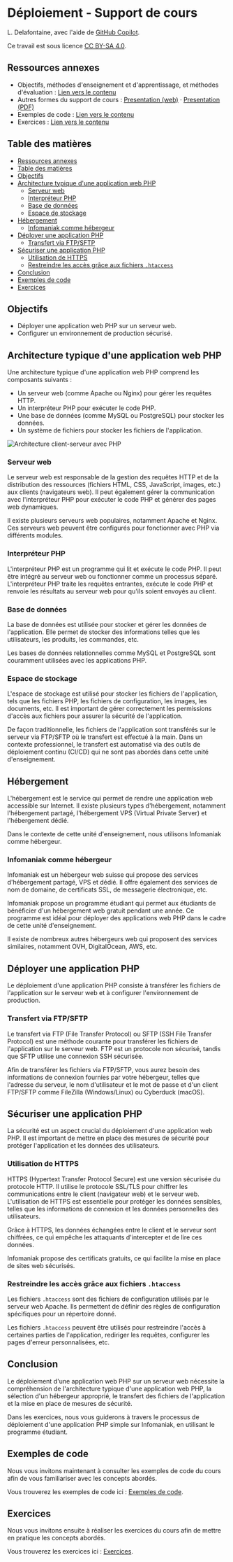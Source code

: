 # Déploiement - Support de cours

L. Delafontaine, avec l'aide de
[GitHub Copilot](https://github.com/features/copilot).

Ce travail est sous licence [CC BY-SA 4.0][licence].

## Ressources annexes

- Objectifs, méthodes d'enseignement et d'apprentissage, et méthodes
  d'évaluation : [Lien vers le contenu](..)
- Autres formes du support de cours :
  [Presentation (web)](https://heig-vd-progserv-course.github.io/heig-vd-progserv2-course/03.01-deploiement/01-supports-de-cours/index.html)
  ·
  [Presentation (PDF)](https://heig-vd-progserv-course.github.io/heig-vd-progserv2-course/03.01-deploiement/01-supports-de-cours/03.01-deploiement-presentation.pdf)
- Exemples de code : [Lien vers le contenu](../02-exemples-de-code/)
- Exercices : [Lien vers le contenu](../03-exercices/README.md)

## Table des matières

- [Ressources annexes](#ressources-annexes)
- [Table des matières](#table-des-matières)
- [Objectifs](#objectifs)
- [Architecture typique d'une application web PHP](#architecture-typique-dune-application-web-php)
  - [Serveur web](#serveur-web)
  - [Interpréteur PHP](#interpréteur-php)
  - [Base de données](#base-de-données)
  - [Espace de stockage](#espace-de-stockage)
- [Hébergement](#hébergement)
  - [Infomaniak comme hébergeur](#infomaniak-comme-hébergeur)
- [Déployer une application PHP](#déployer-une-application-php)
  - [Transfert via FTP/SFTP](#transfert-via-ftpsftp)
- [Sécuriser une application PHP](#sécuriser-une-application-php)
  - [Utilisation de HTTPS](#utilisation-de-https)
  - [Restreindre les accès grâce aux fichiers `.htaccess`](#restreindre-les-accès-grâce-aux-fichiers-htaccess)
- [Conclusion](#conclusion)
- [Exemples de code](#exemples-de-code)
- [Exercices](#exercices)

## Objectifs

- Déployer une application web PHP sur un serveur web.
- Configurer un environnement de production sécurisé.

## Architecture typique d'une application web PHP

Une architecture typique d'une application web PHP comprend les composants
suivants :

- Un serveur web (comme Apache ou Nginx) pour gérer les requêtes HTTP.
- Un interpréteur PHP pour exécuter le code PHP.
- Une base de données (comme MySQL ou PostgreSQL) pour stocker les données.
- Un système de fichiers pour stocker les fichiers de l'application.

![Architecture client-serveur avec PHP](https://github.com/heig-vd-progserv-course/heig-vd-progserv1-course/raw/main/01-modalites-de-lunite-denseignement-et-introduction-a-php/01-theorie/images/architecture-client-serveur-avec-php.png)

### Serveur web

Le serveur web est responsable de la gestion des requêtes HTTP et de la
distribution des ressources (fichiers HTML, CSS, JavaScript, images, etc.) aux
clients (navigateurs web). Il peut également gérer la communication avec
l'interpréteur PHP pour exécuter le code PHP et générer des pages web
dynamiques.

Il existe plusieurs serveurs web populaires, notamment Apache et Nginx. Ces
serveurs web peuvent être configurés pour fonctionner avec PHP via différents
modules.

### Interpréteur PHP

L'interpréteur PHP est un programme qui lit et exécute le code PHP. Il peut être
intégré au serveur web ou fonctionner comme un processus séparé. L'interpréteur
PHP traite les requêtes entrantes, exécute le code PHP et renvoie les résultats
au serveur web pour qu'ils soient envoyés au client.

### Base de données

La base de données est utilisée pour stocker et gérer les données de
l'application. Elle permet de stocker des informations telles que les
utilisateurs, les produits, les commandes, etc.

Les bases de données relationnelles comme MySQL et PostgreSQL sont couramment
utilisées avec les applications PHP.

### Espace de stockage

L'espace de stockage est utilisé pour stocker les fichiers de l'application,
tels que les fichiers PHP, les fichiers de configuration, les images, les
documents, etc. Il est important de gérer correctement les permissions d'accès
aux fichiers pour assurer la sécurité de l'application.

De façon traditionnelle, les fichiers de l'application sont transférés sur le
serveur via FTP/SFTP où le transfert est effectué à la main. Dans un contexte
professionnel, le transfert est automatisé via des outils de déploiement continu
(CI/CD) qui ne sont pas abordés dans cette unité d'enseignement.

## Hébergement

L'hébergement est le service qui permet de rendre une application web accessible
sur Internet. Il existe plusieurs types d'hébergement, notamment l'hébergement
partagé, l'hébergement VPS (Virtual Private Server) et l'hébergement dédié.

Dans le contexte de cette unité d'enseignement, nous utilisons Infomaniak comme
hébergeur.

### Infomaniak comme hébergeur

Infomaniak est un hébergeur web suisse qui propose des services d'hébergement
partagé, VPS et dédié. Il offre également des services de nom de domaine, de
certificats SSL, de messagerie électronique, etc.

Infomaniak propose un programme étudiant qui permet aux étudiants de bénéficier
d'un hébergement web gratuit pendant une année. Ce programme est idéal pour
déployer des applications web PHP dans le cadre de cette unité d'enseignement.

Il existe de nombreux autres hébergeurs web qui proposent des services
similaires, notamment OVH, DigitalOcean, AWS, etc.

## Déployer une application PHP

Le déploiement d'une application PHP consiste à transférer les fichiers de
l'application sur le serveur web et à configurer l'environnement de production.

### Transfert via FTP/SFTP

Le transfert via FTP (File Transfer Protocol) ou SFTP (SSH File Transfer
Protocol) est une méthode courante pour transférer les fichiers de l'application
sur le serveur web. FTP est un protocole non sécurisé, tandis que SFTP utilise
une connexion SSH sécurisée.

Afin de transférer les fichiers via FTP/SFTP, vous aurez besoin des informations
de connexion fournies par votre hébergeur, telles que l'adresse du serveur, le
nom d'utilisateur et le mot de passe et d'un client FTP/SFTP comme FileZilla
(Windows/Linux) ou Cyberduck (macOS).

## Sécuriser une application PHP

La sécurité est un aspect crucial du déploiement d'une application web PHP. Il
est important de mettre en place des mesures de sécurité pour protéger
l'application et les données des utilisateurs.

### Utilisation de HTTPS

HTTPS (Hypertext Transfer Protocol Secure) est une version sécurisée du
protocole HTTP. Il utilise le protocole SSL/TLS pour chiffrer les communications
entre le client (navigateur web) et le serveur web. L'utilisation de HTTPS est
essentielle pour protéger les données sensibles, telles que les informations de
connexion et les données personnelles des utilisateurs.

Grâce à HTTPS, les données échangées entre le client et le serveur sont
chiffrées, ce qui empêche les attaquants d'intercepter et de lire ces données.

Infomaniak propose des certificats gratuits, ce qui facilite la mise en place de
sites web sécurisés.

### Restreindre les accès grâce aux fichiers `.htaccess`

Les fichiers `.htaccess` sont des fichiers de configuration utilisés par le
serveur web Apache. Ils permettent de définir des règles de configuration
spécifiques pour un répertoire donné.

Les fichiers `.htaccess` peuvent être utilisés pour restreindre l'accès à
certaines parties de l'application, rediriger les requêtes, configurer les pages
d'erreur personnalisées, etc.

## Conclusion

Le déploiement d'une application web PHP sur un serveur web nécessite la
compréhension de l'architecture typique d'une application web PHP, la sélection
d'un hébergeur approprié, le transfert des fichiers de l'application et la mise
en place de mesures de sécurité.

Dans les exercices, nous vous guiderons à travers le processus de déploiement
d'une application PHP simple sur Infomaniak, en utilisant le programme étudiant.

## Exemples de code

Nous vous invitons maintenant à consulter les exemples de code du cours afin de
vous familiariser avec les concepts abordés.

Vous trouverez les exemples de code ici :
[Exemples de code](../02-exemples-de-code/).

## Exercices

Nous vous invitons ensuite à réaliser les exercices du cours afin de mettre en
pratique les concepts abordés.

Vous trouverez les exercices ici : [Exercices](../03-exercices/README.md).

[licence]:
	https://github.com/heig-vd-progserv-course/heig-vd-progserv2-course/blob/main/LICENSE.md
